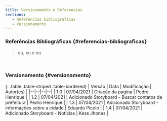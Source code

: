 ```yaml
---
title: Versionamento e Referencias
sections:
   - Referencias bibliograficas
   - Versionamento
---
```


### Referências Bibliográficas {#referencias-bibliograficas}
> eu, eu e eu
<br>

### Versionamento {#versionamento}
<div class="table-responsive">

{: .table .table-striped .table-bordered}
| Versão | Data | Modificação | Autor(es) |
|--|--|--|--|
| 1.0 | 07/04/2021 | Criação da pagina | Pedro Henrique |
| 1.2 | 07/04/2021 | Adicionado Storyboard - Buscar contatos da prefeitura | Pedro Henrique |
| 1.3 | 07/04/2021 | Adicionado Storyboard - informações sobre a cidade | Eduardo Picolo |
| 1.4 | 07/04/2021 | Adicionado Storyboard - Notícias | Kess Jhones |

</div>